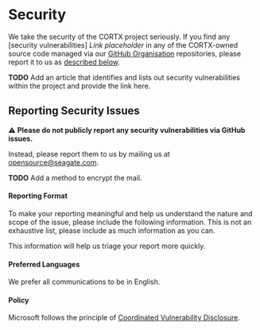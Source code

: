 # Security

We take the security of the CORTX project seriously. If you find any [security vulnerabilities] *Link placeholder* in any of the CORTX-owned source code managed via our [GitHub Organisation](https://github.com/Seagate) repositories, please report it to us as [described below](#Reporting-Security-Issues).

**TODO** Add an article that identifies and lists out security vulnerabilities within the project and provide the link here. 

## Reporting Security Issues

:warning: **Please do not publicly report any security vulnerabilities via GitHub issues.**

Instead, please report them to us by mailing us at [opensource@seagate.com](mailto:opensource@seagate.com). 

**TODO** Add a method to encrypt the mail. 

#### Reporting Format

To make your reporting meaningful and help us understand the nature and scope of the issue, please include the following information. This is not an exhaustive list, please include as much information as you can.



This information will help us triage your report more quickly.

#### Preferred Languages

We prefer all communications to be in English.

#### Policy

Microsoft follows the principle of [Coordinated Vulnerability Disclosure](https://www.microsoft.com/en-us/msrc/cvd).
